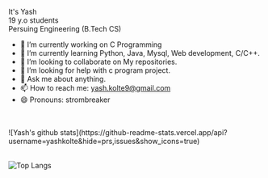 <!-- Ctrl + Shift +V for running md fie in VS Code-->
It's Yash <br>
19 y.o students <br>
Persuing Engineering (B.Tech CS)



- 🔭 I’m currently working on C Programming
- 🌱 I’m currently learning Python, Java, Mysql, Web development, C/C++.
- 👯 I’m looking to collaborate on My repositories.
- 🤔 I’m looking for help with c program project.
- 💬 Ask me about anything.
- 📫 How to reach me: yash.kolte9@gmail.com
- 😄 Pronouns: strombreaker
<br>
<br><!--
<p align="left"><img src="https://devicons.github.io/devicon/devicon.git/icons/bootstrap/bootstrap-plain.svg" alt="bootstrap" width="30" height="30"/>&nbsp&nbsp&nbsp&nbsp&nbsp
<img src="https://devicons.github.io/devicon/devicon.git/icons/c/c-original.svg" alt="c" width="30" height="30"/>&nbsp&nbsp&nbsp&nbsp&nbsp
<img src="https://devicons.github.io/devicon/devicon.git/icons/css3/css3-original-wordmark.svg" alt="css3" width="30" height="30"/>&nbsp&nbsp&nbsp&nbsp&nbsp
<img src="https://devicons.github.io/devicon/devicon.git/icons/html5/html5-original-wordmark.svg" alt="html5" width="30" height="30"/>&nbsp&nbsp&nbsp&nbsp&nbsp
<img src="https://devicons.github.io/devicon/devicon.git/icons/javascript/javascript-original.svg" alt="javascript" width="25" height="25"/>&nbsp&nbsp&nbsp&nbsp&nbsp
<img src="https://devicons.github.io/devicon/devicon.git/icons/django/django-original.svg" alt="django" width="30" height="30"/>&nbsp&nbsp&nbsp&nbsp&nbsp
<img src="https://devicons.github.io/devicon/devicon.git/icons/java/java-original-wordmark.svg" alt="java" width="30" height="30"/>&nbsp&nbsp&nbsp&nbsp&nbsp
<img src="https://devicons.github.io/devicon/devicon.git/icons/mysql/mysql-original-wordmark.svg" alt="mysql" width="30" height="30"/>&nbsp&nbsp&nbsp&nbsp&nbsp
<img src="https://devicons.github.io/devicon/devicon.git/icons/nodejs/nodejs-original-wordmark.svg" alt="nodejs" width="35" height="35"/>&nbsp&nbsp&nbsp&nbsp&nbsp
<img src="https://devicons.github.io/devicon/devicon.git/icons/php/php-original.svg" alt="php" width="30" height="30"/>&nbsp&nbsp&nbsp&nbsp&nbsp
<img src="https://devicons.github.io/devicon/devicon.git/icons/python/python-original.svg" alt="python" width="30" height="30"/></p><br><br>
-->
![Yash's github stats](https://github-readme-stats.vercel.app/api?username=yashkolte&hide=prs,issues&show_icons=true)<br><br>

![Top Langs](https://github-readme-stats.vercel.app/api/top-langs/?username=yashkolte&hide=typescript,glsl)
